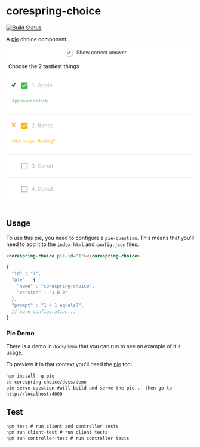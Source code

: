 # corespring-choice

[![Build Status](https://travis-ci.org/PieElements/corespring-choice.svg?branch=develop)](https://travis-ci.org/PieElements/corespring-choice)


A [pie](http://github.com/PieLabs/pie) choice component.

![choice.png](choice.png)

## Usage 

To use this pie, you need to configure a `pie-question`. This means that you'll need to add it to the `index.html` and `config.json` files.

```html
<corespring-choice pie-id="1"></corespring-choice>
```

```javascript
{
  "id" : "1",
  "pie" : {
    "name" : "corespring-choice",
    "version" : "1.0.0"
  },
  "prompt" : "1 + 1 equals?",
  // more configuration...
}
```


### Pie Demo 
There is a demo in `docs/demo` that you can run to see an example of it's usage.

To preview it in that context you'll need the [pie](/PieLabs/pie-cli) tool.

```shell
npm install -g pie 
cd corespring-choice/docs/demo
pie serve-question #will build and serve the pie... then go to http://localhost:4000
```

## Test 

```shell 
npm test # run client and controller tests
npm run client-test # run client tests
npm run controller-test # run controller tests
```

